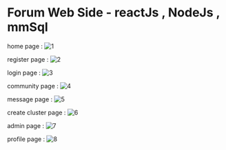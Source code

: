 # Forum Web Side - reactJs , NodeJs , mmSql

home page :
![1](https://user-images.githubusercontent.com/59862302/174872143-544db99f-2073-44b0-a5fb-7d9c25adcf04.jpg)

register page :
![2](https://user-images.githubusercontent.com/59862302/174872267-b91581e6-748b-4d37-9ee3-665503906a0a.jpg)

login page : 
![3](https://user-images.githubusercontent.com/59862302/174872371-b27cdff8-d1a5-46bb-80d5-85d3eef10dec.jpg)

community page :
![4](https://user-images.githubusercontent.com/59862302/174872560-3f9aab4b-028a-4345-9240-a0e06a4bd77e.jpg)

message page :
![5](https://user-images.githubusercontent.com/59862302/174873238-12e453e6-a9f6-41c6-a117-a6f8746fe785.jpg)

create cluster page :
![6](https://user-images.githubusercontent.com/59862302/174873490-998aff01-1747-42ac-bb0e-c76cb51c9cc1.jpg)

admin page :
![7](https://user-images.githubusercontent.com/59862302/174873708-7ac32854-4e08-4cc9-b36a-9ec8ecd364b7.jpg)

profile page :
![8](https://user-images.githubusercontent.com/59862302/174873845-0a5ced62-93ce-4a74-89d9-990f8a506d27.png)








